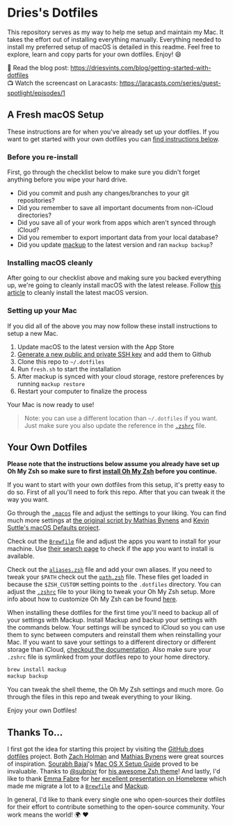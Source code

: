 # Dries's Dotfiles

This repository serves as my way to help me setup and maintain my Mac. It takes the effort out of installing everything manually. Everything needed to install my preferred setup of macOS is detailed in this readme. Feel free to explore, learn and copy parts for your own dotfiles. Enjoy! :smile:

📖 Read the blog post: https://driesvints.com/blog/getting-started-with-dotfiles  
📺 Watch the screencast on Laracasts: https://laracasts.com/series/guest-spotlight/episodes/1

## A Fresh macOS Setup

These instructions are for when you've already set up your dotfiles. If you want to get started with your own dotfiles you can [find instructions below](#your-own-dotfiles).

### Before you re-install

First, go through the checklist below to make sure you didn't forget anything before you wipe your hard drive.

- Did you commit and push any changes/branches to your git repositories?
- Did you remember to save all important documents from non-iCloud directories?
- Did you save all of your work from apps which aren't synced through iCloud?
- Did you remember to export important data from your local database?
- Did you update [mackup](https://github.com/lra/mackup) to the latest version and ran `mackup backup`?

### Installing macOS cleanly

After going to our checklist above and making sure you backed everything up, we're going to cleanly install macOS with the latest release. Follow [this article](https://www.imore.com/how-do-clean-install-macos) to cleanly install the latest macOS version.

### Setting up your Mac

If you did all of the above you may now follow these install instructions to setup a new Mac.

1. Update macOS to the latest version with the App Store
2. [Generate a new public and private SSH key](https://docs.github.com/en/github/authenticating-to-github/generating-a-new-ssh-key-and-adding-it-to-the-ssh-agent) and add them to Github
3. Clone this repo to `~/.dotfiles`
4. Run `fresh.sh` to start the installation
5. After mackup is synced with your cloud storage, restore preferences by running `mackup restore`
6. Restart your computer to finalize the process

Your Mac is now ready to use!

> Note: you can use a different location than `~/.dotfiles` if you want. Just make sure you also update the reference in the [`.zshrc`](./.zshrc) file.

## Your Own Dotfiles

**Please note that the instructions below assume you already have set up Oh My Zsh so make sure to first [install Oh My Zsh](https://github.com/robbyrussell/oh-my-zsh#getting-started) before you continue.**

If you want to start with your own dotfiles from this setup, it's pretty easy to do so. First of all you'll need to fork this repo. After that you can tweak it the way you want.

Go through the [`.macos`](./.macos) file and adjust the settings to your liking. You can find much more settings at [the original script by Mathias Bynens](https://github.com/mathiasbynens/dotfiles/blob/master/.macos) and [Kevin Suttle's macOS Defaults project](https://github.com/kevinSuttle/MacOS-Defaults).

Check out the [`Brewfile`](./Brewfile) file and adjust the apps you want to install for your machine. Use [their search page](https://caskroom.github.io/search) to check if the app you want to install is available.

Check out the [`aliases.zsh`](./aliases.zsh) file and add your own aliases. If you need to tweak your `$PATH` check out the [`path.zsh`](./path.zsh) file. These files get loaded in because the `$ZSH_CUSTOM` setting points to the `.dotfiles` directory. You can adjust the [`.zshrc`](./.zshrc) file to your liking to tweak your Oh My Zsh setup. More info about how to customize Oh My Zsh can be found [here](https://github.com/robbyrussell/oh-my-zsh/wiki/Customization).

When installing these dotfiles for the first time you'll need to backup all of your settings with Mackup. Install Mackup and backup your settings with the commands below. Your settings will be synced to iCloud so you can use them to sync between computers and reinstall them when reinstalling your Mac. If you want to save your settings to a different directory or different storage than iCloud, [checkout the documentation](https://github.com/lra/mackup/blob/master/doc/README.md#storage). Also make sure your `.zshrc` file is symlinked from your dotfiles repo to your home directory. 

```zsh
brew install mackup
mackup backup
```

You can tweak the shell theme, the Oh My Zsh settings and much more. Go through the files in this repo and tweak everything to your liking.

Enjoy your own Dotfiles!

## Thanks To...

I first got the idea for starting this project by visiting the [GitHub does dotfiles](https://dotfiles.github.io/) project. Both [Zach Holman](https://github.com/holman/dotfiles) and [Mathias Bynens](https://github.com/mathiasbynens/dotfiles) were great sources of inspiration. [Sourabh Bajaj](https://twitter.com/sb2nov/)'s [Mac OS X Setup Guide](http://sourabhbajaj.com/mac-setup/) proved to be invaluable. Thanks to [@subnixr](https://github.com/subnixr) for [his awesome Zsh theme](https://github.com/subnixr/minimal)! And lastly, I'd like to thank [Emma Fabre](https://twitter.com/anahkiasen) for [her excellent presentation on Homebrew](https://speakerdeck.com/anahkiasen/a-storm-homebrewin) which made me migrate a lot to a [`Brewfile`](./Brewfile) and [Mackup](https://github.com/lra/mackup).

In general, I'd like to thank every single one who open-sources their dotfiles for their effort to contribute something to the open-source community. Your work means the world! :earth_africa: :heart:

